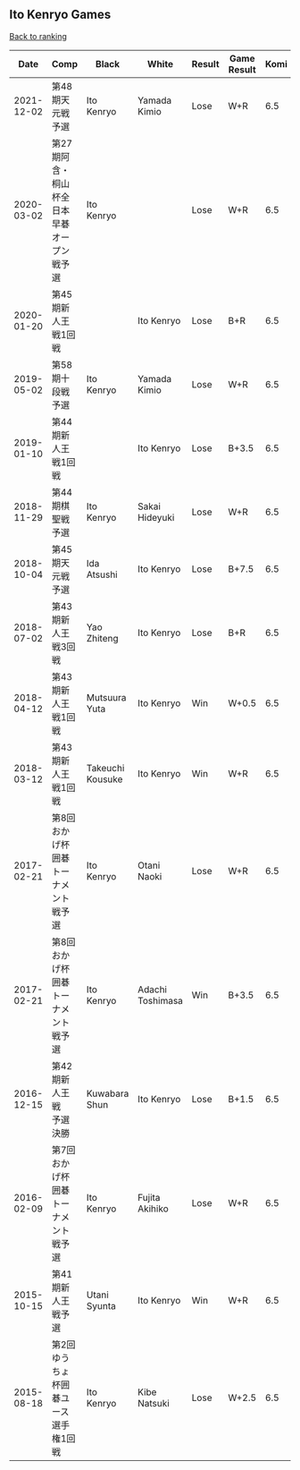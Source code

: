 ## Ito Kenryo Games

[Back to ranking](../../index.md)




| **Date** | **Comp** | **Black** | **White** | **Result** | **Game Result** | **Komi** | **Rating** | **Diff** | 
| --- | --- | --- | --- | --- | --- | --- | --- | --- |
| 2021-12-02 | 第48期天元戦予選 | Ito Kenryo | Yamada Kimio | Lose | W+R | 6.5 | missing | 0 | 
| 2020-03-02 | 第27期阿含・桐山杯全日本早碁オープン戦予選 | Ito Kenryo |  | Lose | W+R | 6.5 | missing | 0 | 
| 2020-01-20 | 第45期新人王戦1回戦 |  | Ito Kenryo | Lose | B+R | 6.5 | missing | 0 | 
| 2019-05-02 | 第58期十段戦予選 | Ito Kenryo | Yamada Kimio | Lose | W+R | 6.5 | missing | -2686 | 
| 2019-01-10 | 第44期新人王戦1回戦 |  | Ito Kenryo | Lose | B+3.5 | 6.5 | 2686 | -164 | 
| 2018-11-29 | 第44期棋聖戦予選 | Ito Kenryo | Sakai Hideyuki | Lose | W+R | 6.5 | 2850 | -94 | 
| 2018-10-04 | 第45期天元戦予選 | Ida Atsushi | Ito Kenryo | Lose | B+7.5 | 6.5 | 2944 | -87 | 
| 2018-07-02 | 第43期新人王戦3回戦 | Yao Zhiteng | Ito Kenryo | Lose | B+R | 6.5 | 3031 | 3031 | 
| 2018-04-12 | 第43期新人王戦1回戦 | Mutsuura Yuta | Ito Kenryo | Win | W+0.5 | 6.5 | missing | 0 | 
| 2018-03-12 | 第43期新人王戦1回戦 | Takeuchi Kousuke | Ito Kenryo | Win | W+R | 6.5 | missing | -2553 | 
| 2017-02-21 | 第8回おかげ杯囲碁トーナメント戦予選 | Ito Kenryo | Otani Naoki | Lose | W+R | 6.5 | 2553 | 0 | 
| 2017-02-21 | 第8回おかげ杯囲碁トーナメント戦予選 | Ito Kenryo | Adachi Toshimasa | Win | B+3.5 | 6.5 | 2553 | 2553 | 
| 2016-12-15 | 第42期新人王戦　予選決勝 | Kuwabara Shun | Ito Kenryo | Lose | B+1.5 | 6.5 | missing | 0 | 
| 2016-02-09 | 第7回おかげ杯囲碁トーナメント戦予選 | Ito Kenryo | Fujita Akihiko | Lose | W+R | 6.5 | missing | 0 | 
| 2015-10-15 | 第41期新人王戦予選 | Utani Syunta | Ito Kenryo | Win | W+R | 6.5 | missing | 0 | 
| 2015-08-18 | 第2回ゆうちょ杯囲碁ユース選手権1回戦 | Ito Kenryo | Kibe Natsuki | Lose | W+2.5 | 6.5 | missing | missing |




